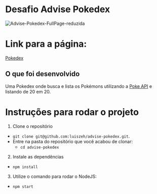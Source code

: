 # Desafio Advise Pokedex

![Advise-Pokedex-FullPage-reduzida](https://user-images.githubusercontent.com/78225894/144804071-d8699e13-696d-43a8-bb52-8db9734f7759.png)

# Link para a página:

<a href="# Instruções para rodar o projeto">Pokedex</a>

## O que foi desenvolvido

Uma Pokedex onde busca e lista os Pokémons utilizando a <a href="https://pokeapi.co/">Poke API</a> e listando de 20 em 20.

# Instruções para rodar o projeto

1. Clone o repositório

- `git clone git@github.com:luiszeh/advise-pokedex.git`.
- Entre na pasta do repositório que você acabou de clonar:
  - `cd advise-pokedex`

2. Instale as dependências

- `npm install`

3. Utilize o comando para rodar o NodeJS:

- `npm start`
